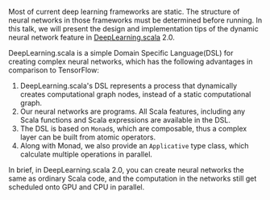 Most of current deep learning frameworks are static. The structure of neural networks in those frameworks must be determined before running. In this talk, we will present the design and implementation tips of the dynamic neural network feature in [DeepLearning.scala](https://github.com/ThoughtWorksInc/DeepLearning.scala/) 2.0.

DeepLearning.scala is a simple Domain Specific Language(DSL) for creating complex neural networks, which has the following advantages in comparison to TensorFlow:
 1. DeepLearning.scala's DSL represents a process that dynamically creates computational graph nodes, instead of a static computational graph.
 2. Our neural networks are programs. All Scala features, including any Scala functions and Scala expressions are available in the DSL.
 3. The DSL is based on `Monad`s, which are composable, thus a complex layer can be built from atomic operators.
 4. Along with Monad, we also provide an `Applicative` type class, which calculate multiple operations in parallel.

In brief, in DeepLearning.scala 2.0, you can create neural networks the same as ordinary Scala code, and the computation in the networks still get scheduled onto GPU and CPU in parallel.
